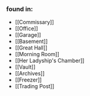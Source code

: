 ### found in:
- [[Commissary]]
- [[Office]]
- [[Garage]]
- [[Basement]]
- [[Great Hall]]
- [[Morning Room]]
- [[Her Ladyship's Chamber]]
- [[Vault]]
- [[Archives]]
- [[Freezer]]
- [[Trading Post]]
